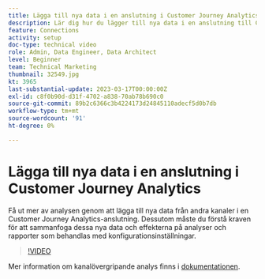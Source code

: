 ```yaml
---
title: Lägga till nya data i en anslutning i Customer Journey Analytics
description: Lär dig hur du lägger till nya data i en anslutning till Customer Journey Analytics för att få ut mer av din analys.
feature: Connections
activity: setup
doc-type: technical video
role: Admin, Data Engineer, Data Architect
level: Beginner
team: Technical Marketing
thumbnail: 32549.jpg
kt: 3965
last-substantial-update: 2023-03-17T00:00:00Z
exl-id: c8f0b90d-d31f-4702-a838-70ab78b690c0
source-git-commit: 89b2c6366c3b4224173d24845110adecf5d0b7db
workflow-type: tm+mt
source-wordcount: '91'
ht-degree: 0%

---
```


# Lägga till nya data i en anslutning i Customer Journey Analytics

Få ut mer av analysen genom att lägga till nya data från andra kanaler i en Customer Journey Analytics-anslutning. Dessutom måste du förstå kraven för att sammanfoga dessa nya data och effekterna på analyser och rapporter som behandlas med konfigurationsinställningar.

>[!VIDEO](https://video.tv.adobe.com/v/32549/?learn=on&quality=12&learn=on)

Mer information om kanalövergripande analys finns i [dokumentationen](https://experienceleague.adobe.com/docs/analytics-platform/using/cca/overview.html?lang=sv-SE).
